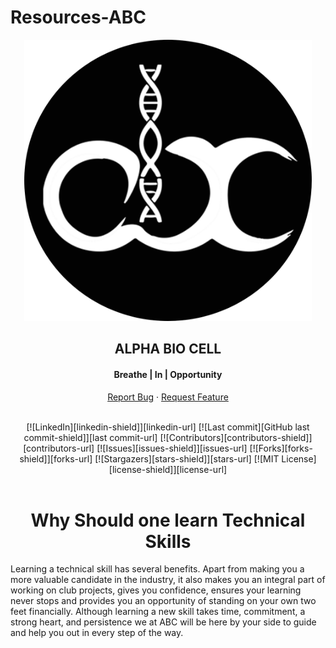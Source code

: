 # Resources-ABC

<p align="center"><a href="http://www.abc-vit.in/" target="_blank"><img src="abc-w.png" width="460" height="450" title="Alpha Bio Cell" alt="Alpha Bio Cell"></a>
</p>
<h2 align="center">ALPHA BIO CELL</h2>
    <h4 align="center">Breathe | In | Opportunity</h4>
<p align="center">
<a href="https://github.com/Alpha-Bio-Cell/Resources/issues">Report Bug</a>
    ·
    <a href="https://github.com/Alpha-Bio-Cell/Resources/issues">Request Feature</a>
  </p>
<br>

<span style="display:block;text-align:center">
[![LinkedIn][linkedin-shield]][linkedin-url]
[![Last commit][GitHub last commit-shield]][last commit-url]
[![Contributors][contributors-shield]][contributors-url]
[![Issues][issues-shield]][issues-url]
[![Forks][forks-shield]][forks-url]
[![Stargazers][stars-shield]][stars-url]
[![MIT License][license-shield]][license-url]

</span>
<br>

<h1 align="center"> Why Should one learn Technical Skills </h1>

<p> Learning a technical skill has several benefits. Apart from making you a 
more valuable candidate in the industry, it also makes you an integral part 
of working on club projects, gives you confidence, ensures your learning 
never stops and provides you an opportunity of standing on your own two 
feet financially. Although learning a new skill takes time, commitment, a 
strong heart, and persistence we at ABC will be here by your side to guide 
and help you out in every step of the way.</p>
